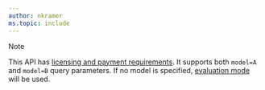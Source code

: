 ```yaml
---
author: nkramer
ms.topic: include
---
```


<!-- markdownlint-disable MD041-->

> [!NOTE]
> This API has [licensing and payment requirements](/graph/teams-licenses). It supports both `model=A` and `model=B` query parameters. If no model is specified, [evaluation mode](/graph/teams-licenses#evaluation-mode-default-requirements) will be used.
